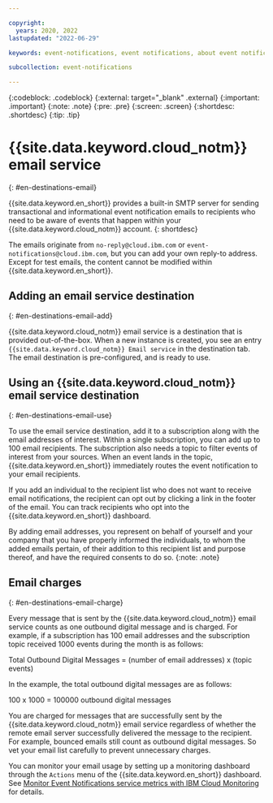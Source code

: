 ```yaml
---

copyright:
  years: 2020, 2022
lastupdated: "2022-06-29"

keywords: event-notifications, event notifications, about event notifications, destinations, email

subcollection: event-notifications

---
```


{:codeblock: .codeblock}
{:external: target="_blank" .external}
{:important: .important}
{:note: .note}
{:pre: .pre}
{:screen: .screen}
{:shortdesc: .shortdesc}
{:tip: .tip}



# {{site.data.keyword.cloud_notm}} email service
{: #en-destinations-email}

{{site.data.keyword.en_short}} provides a built-in SMTP server for sending transactional and informational event notification emails to recipients who need to be aware of events that happen within your {{site.data.keyword.cloud_notm}} account. 
{: shortdesc}

The emails originate from `no-reply@cloud.ibm.com` or `event-notifications@cloud.ibm.com`, but you can add your own reply-to address. Except for test emails, the content cannot be modified within {{site.data.keyword.en_short}}.

## Adding an email service destination
{: #en-destinations-email-add}

{{site.data.keyword.cloud_notm}} email service is a destination that is provided out-of-the-box. When a new instance is created, you see an entry `{{site.data.keyword.cloud_notm}} Email service` in the destination tab. The email destination is pre-configured, and is ready to use.


## Using an {{site.data.keyword.cloud_notm}} email service destination
{: #en-destinations-email-use}

 To use the email service destination, add it to a subscription along with the email addresses of interest. Within a single subscription, you can add up to 100 email recipients. The subscription also needs a topic to filter events of interest from your sources. When an event lands in the topic, {{site.data.keyword.en_short}} immediately routes the event notification to your email recipients. 

 If you add an individual to the recipient list who does not want to receive email notifications, the recipient can opt out by clicking a link in the footer of the email. You can track recipients who opt into the {{site.data.keyword.en_short}} dashboard.

By adding email addresses, you represent on behalf of yourself and your company that you have properly informed the individuals, to whom the added emails pertain, of their addition to this recipient list and purpose thereof, and have the required consents to do so.
{:note: .note}

## Email charges
{: #en-destinations-email-charge}

Every message that is sent by the {{site.data.keyword.cloud_notm}} email service counts as one outbound digital message and is charged. For example, if a subscription has 100 email addresses and the subscription topic received 1000 events during the month is as follows:

Total Outbound Digital Messages = (number of email addresses) x (topic events)

In the example, the total outbound digital messages are as follows:

100 x 1000 = 100000 outbound digital messages

You are charged for messages that are successfully sent by the {{site.data.keyword.cloud_notm}} email service regardless of whether the remote email server successfully delivered the message to the recipient. For example, bounced emails still count as outbound digital messages. So vet your email list carefully to prevent unnecessary charges.

You can monitor your email usage by setting up a monitoring dashboard through the `Actions` menu of the {{site.data.keyword.en_short}} dashboard. See [Monitor Event Notifications service metrics with IBM Cloud Monitoring](/docs/event-notifications?topic=event-notifications-en-monitoring#en-monitoring) for details.

